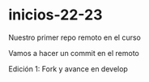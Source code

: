 # inicios-22-23
Nuestro primer repo remoto en el curso


Vamos a hacer un commit en el remoto

Edición 1: Fork y avance en develop

